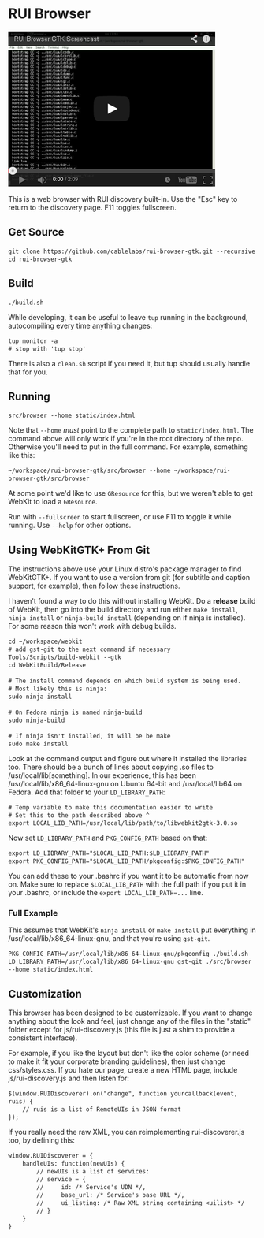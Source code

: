 # RUI Browser

[![Screencast](screencast-image.png)](http://youtu.be/POw81mfzgrk)

This is a web browser with RUI discovery built-in. Use the "Esc" key to return to the discovery page. F11 toggles fullscreen.

## Get Source

    git clone https://github.com/cablelabs/rui-browser-gtk.git --recursive
    cd rui-browser-gtk

## Build

    ./build.sh

While developing, it can be useful to leave `tup` running in the background, autocompiling every time anything changes:

    tup monitor -a
    # stop with 'tup stop'

There is also a `clean.sh` script if you need it, but tup should usually handle that for you.

## Running

    src/browser --home static/index.html

Note that `--home` *must* point to the complete path to `static/index.html`. The command above will only work if you're in the root directory of the repo. Otherwise you'll need to put in the full command. For example, something like this:

    ~/workspace/rui-browser-gtk/src/browser --home ~/workspace/rui-browser-gtk/src/browser

At some point we'd like to use `GResource` for this, but we weren't able to get WebKit to load a `GResource`.

Run with `--fullscreen` to start fullscreen, or use F11 to toggle it while running. Use `--help` for other options.

## Using WebKitGTK+ From Git

The instructions above use your Linux distro's package manager to find WebKitGTK+. If you want to use a version from git (for subtitle and caption support, for example), then follow these instructions.

I haven't found a way to do this without installing WebKit. Do a **release** build of WebKit, then go into the build directory and run either `make install`, `ninja install` or `ninja-build install` (depending on if ninja is installed). For some reason this won't work with debug builds.

    cd ~/workspace/webkit
    # add gst-git to the next command if necessary
    Tools/Scripts/build-webkit --gtk
    cd WebKitBuild/Release

    # The install command depends on which build system is being used.
    # Most likely this is ninja:
    sudo ninja install

    # On Fedora ninja is named ninja-build
    sudo ninja-build

    # If ninja isn't installed, it will be be make
    sudo make install

Look at the command output and figure out where it installed the libraries too. There should be a bunch of lines about copying .so files to /usr/local/lib[something]. In our experience, this has been /usr/local/lib/x86_64-linux-gnu on Ubuntu 64-bit and /usr/local/lib64 on Fedora. Add that folder to your `LD_LIBRARY_PATH`:

    # Temp variable to make this documentation easier to write
    # Set this to the path described above ^
    export LOCAL_LIB_PATH=/usr/local/lib/path/to/libwebkit2gtk-3.0.so

Now set `LD_LIBRARY_PATH` and `PKG_CONFIG_PATH` based on that:

    export LD_LIBRARY_PATH="$LOCAL_LIB_PATH:$LD_LIBRARY_PATH"
    export PKG_CONFIG_PATH="$LOCAL_LIB_PATH/pkgconfig:$PKG_CONFIG_PATH"

You can add these to your .bashrc if you want it to be automatic from now on. Make sure to replace `$LOCAL_LIB_PATH` with the full path if you put it in your .bashrc, or include the `export LOCAL_LIB_PATH=...` line.

### Full Example

This assumes that WebKit's `ninja install` or `make install` put everything in /usr/local/lib/x86_64-linux-gnu, and that you're using `gst-git`.

    PKG_CONFIG_PATH=/usr/local/lib/x86_64-linux-gnu/pkgconfig ./build.sh
    LD_LIBRARY_PATH=/usr/local/lib/x86_64-linux-gnu gst-git ./src/browser --home static/index.html

## Customization

This browser has been designed to be customizable. If you want to change anything about the look and feel, just change any of the files in the "static" folder except for js/rui-discovery.js (this file is just a shim to provide a consistent interface).

For example, if you like the layout but don't like the color scheme (or need to make it fit your corporate branding guidelines), then just change css/styles.css. If you hate our page, create a new HTML page, include js/rui-discovery.js and then listen for:

    $(window.RUIDiscoverer).on("change", function yourcallback(event, ruis) {
        // ruis is a list of RemoteUIs in JSON format
    });

If you really need the raw XML, you can reimplementing rui-discoverer.js too, by defining this:

    window.RUIDiscoverer = {
        handleUIs: function(newUIs) {
            // newUIs is a list of services:
            // service = {
            //     id: /* Service's UDN */,
            //     base_url: /* Service's base URL */,
            //     ui_listing: /* Raw XML string containing <uilist> */
            // }
        }
    }

